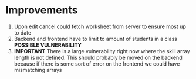 # Improvements

1. Upon edit cancel could fetch worksheet from server to ensure most up to date
2. Backend and frontend have to limit to amount of students in a class **POSSIBLE VULNERABILITY**
3. **IMPORTANT** There is a large vulnerability right now where the skill array length is not defined. This should probably be moved on the backend because if there is some sort of error on the frontend we could have mismatching arrays
